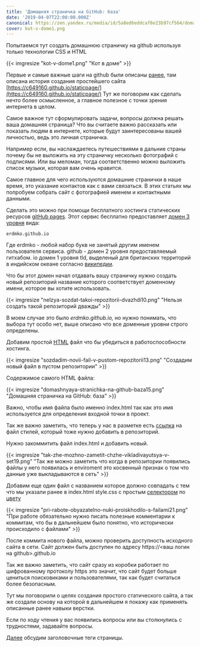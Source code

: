 ```yaml
---
title: 'Домашняя страничка на GitHub: база'
date: '2019-04-07T22:00:00.000Z'
canonical: https://zen.yandex.ru/media/id/5a8ed6eddcaf8e23b97cf564/domashniaia-stranichka-na-github-baza-5c0d3310b2ad0b00ad077a3d
cover: kot-v-dome1.png
---
```

Попытаемся тут создать домашнюю страничку на github используя только технологии CSS и HTML

<!--more-->
{{< imgresize "kot-v-dome1.png" "Кот в доме" >}} 

Первые и самые важные шаги на github были описаны [ранее](/blog/staticheskii-sait-dlya-proekta-na-github), там описана история создания простейшего сайта [https://c649160.github.io/staticpage/](https://c649160.github.io/staticpage/) Тут же поговорим как сделать нечто более осмысленное, а главное полезное с точки зрения интернета в целом.

Самое важное тут сформулировать задачи, вопросы должна решать ваша домашняя страница? Что вы считаете важно рассказать или показать людям в интернете, которые будут заинтересованы вашей личностью, ведь это личная страничка.

Например если, вы наслаждаетесь путешествиями в дальние страны почему бы не выложить на эту страничку несколько фотографий с подписями. Или вы меломан, тогда соответственно можно выложить список музыки, которая вам очень нравится.

Самое главное для чего используются домашние странички в наше время, это указание контактов как с вами связаться. В этих статьях мы попробуем собрать сайт с фотографией именем и контактными данными.

Сделать это можно при помощи бесплатного хостинга статических ресурсов [gitHub pages](https://pages.github.com/). Этот сервис бесплатно предоставляет [домен 3 уровня](/blog/url-domennie-imena) вида:

```
erdmko.github.io
``` 

Где erdmko - любой набор букв не занятый другим именем пользователя сервиса. github - домен 2 уровня предоставляемый гитхабом. io домен 1 уровня tld, выделеный для британских территорий в индийском океане согласно [википедии](https://ru.wikipedia.org/wiki/.io).

Что бы этот домен начал отдавать вашу страничку нужно создать новый репозиторий название которого соответствует доменному имени, которое вы хотите использовать.

{{< imgresize "nelzya-sozdat-takoi-repozitorii-dvazhdi10.png" "Нельзя создать такой репозиторий дважды" >}} 

В моем случае это было *erdmko.github.io,* но нужно понимать, что выбора тут особо нет, выше описано что все доменные уровни строго определены.

Добавим простой [HTML](/blog/osnovi-html) файл что бы убедиться в работоспособности хостинга.

{{< imgresize "sozdadim-novii-fail-v-pustom-repozitorii13.png" "Создадим новый файл в пустом репозитории" >}} 

Содержимое самого HTML файла:

{{< imgresize "domashnyaya-stranichka-na-github-baza15.png" "Домашняя страничка на GitHub: база" >}} 

Важно, чтобы имя файла было именно index.html так как это имя используется для определения входной точки в проект.

Так же важно заметить, что теперь у нас в разметке есть [ссылка](/blog/osnovi-css-vstraivanie) на файл стилей, который тоже нужно добавить в репозиторий.

Нужно закоммитить файл index.html и добавить новый.

{{< imgresize "tak-zhe-mozhno-zametit-chzhe-vikladivayutsya-v-set19.png" "Так же можно заметить что когда в репозитории появились файлы у него появилась и enviroment это косвенный признак о том что данные уже выкладываются в сеть" >}} 

Добавим еще один файл с названием которое должно совпадать с тем что мы указали ранее в index.html style.css с простым [селектором](/blog/osnovi-css-vesa-selektorov) по [цвету](/blog/osnovi-css-tsveta)

{{< imgresize "pri-rabote-obyazatelno-nuki-proiskhodilo-s-failami21.png" "При работе обязательно нужно писать полезные комментарии к коммитам, что бы в дальнейшем было понятно, что исторически происходило с файлами" >}} 

После коммита нового файла, можно проверить доступность исходного сайта в сети. Сайт должен быть доступен по адресу https://<ваш логин на github>.github.io

Так же важно заметить, что сайт сразу из коробки работает по шифрованному протоколу https это значит, что сайт будет больше цениться поисковиками и пользователями, так как будет считаться более безопасным.

Тут мы поговорили о целях создания простого статического сайта, а так же создали основу на которой в дальнейшем я покажу как применять описанные ранее навыки верстки.

Если по ходу чтения у вас появились вопросы или вы столкнулись с трудностями, задавайте вопросы.

 [Далее](/blog/domashnyaya-stranichka-na-github-zagolovki) обсудим заголовочные теги страницы.

